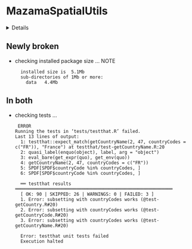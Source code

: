 # MazamaSpatialUtils

<details>

* Version: 0.6.4
* Source code: https://github.com/cran/MazamaSpatialUtils
* URL: https://github.com/MazamaScience/MazamaSpatialUtils
* BugReports: https://github.com/MazamaScience/MazamaSpatialUtils/issues
* Date/Publication: 2019-09-28 19:40:03 UTC
* Number of recursive dependencies: 88

Run `revdep_details(,"MazamaSpatialUtils")` for more info

</details>

## Newly broken

*   checking installed package size ... NOTE
    ```
      installed size is  5.1Mb
      sub-directories of 1Mb or more:
        data   4.4Mb
    ```

## In both

*   checking tests ...
    ```
     ERROR
    Running the tests in ‘tests/testthat.R’ failed.
    Last 13 lines of output:
      1: testthat::expect_match(getCountryName(2, 47, countryCodes = c("FR")), "France") at testthat/test-getCountryName.R:20
      2: quasi_label(enquo(object), label, arg = "object")
      3: eval_bare(get_expr(quo), get_env(quo))
      4: getCountryName(2, 47, countryCodes = c("FR"))
      5: SPDF[SPDF$countryCode %in% countryCodes, ]
      6: SPDF[SPDF$countryCode %in% countryCodes, ]
      
      ══ testthat results  ═══════════════════════════════════════════════════════════
      [ OK: 90 | SKIPPED: 26 | WARNINGS: 0 | FAILED: 3 ]
      1. Error: subsetting with countryCodes works (@test-getCountry.R#20) 
      2. Error: subsetting with countryCodes works (@test-getCountryCode.R#20) 
      3. Error: subsetting with countryCodes works (@test-getCountryName.R#20) 
      
      Error: testthat unit tests failed
      Execution halted
    ```

